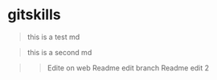 # gitskills
> this is a test md

> this is a second md

>> Edite on web
Readme edit branch
Readme edit 2
